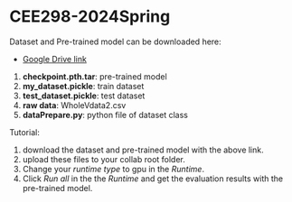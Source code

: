 # CEE298-2024Spring

Dataset and Pre-trained model can be downloaded here:
- [Google Drive link](https://drive.google.com/drive/folders/1TkQ5Gx5H7aH_WeL3hHlb3M2ykOIBM02C?usp=drive_link)

1. **checkpoint.pth.tar**: pre-trained model
2. **my_dataset.pickle**: train dataset
3. **test_dataset.pickle**: test dataset
4. **raw data**: WholeVdata2.csv
5. **dataPrepare.py**: python file of dataset class

Tutorial:
1. download the dataset and pre-trained model with the above link.
2. upload these files to your collab root folder.
3. Change your _runtime type_ to gpu in the _Runtime_.
4. Click _Run all_ in the the _Runtime_ and get the evaluation results with the pre-trained model.
